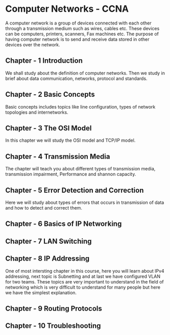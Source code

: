 # Computer Networks - CCNA
A computer network is a group of devices connected with each other through a transmission medium such as wires, cables etc. These devices can be computers, printers, scanners, Fax machines etc. The purpose of having computer network is to send and receive data stored in other devices over the network.

## Chapter - 1  Introduction

We shall study about the definition of computer networks. Then we study in brief about data communication, networks, protocol and standards.

## Chapter - 2 Basic Concepts

Basic concepts includes topics like line configuration, types of network topologies and internetworks.

## Chapter - 3 The OSI Model

In this chapter we will study the OSI model and TCP/IP model.

## Chapter - 4 Transmission Media
The chapter will teach you about different types of transmission media, transmission impairment, Performance and shannon capacity. 


## Chapter - 5 Error Detection and Correction
Here we will study about types of errors that occurs in transmission of data and how to detect and correct them.

## Chapter - 6  Basics of IP Networking



## Chapter - 7 LAN Switching



## Chapter - 8 IP Addressing
One of most intersting chapter in this course, here you will learn about IPv4 addressing, next topic is Subnetting and at last we have configured VLAN for two teams. These topics are very important to understand in the field of networking which is very difficult to understand for many people but here we have the simplest explanation.  


## Chapter - 9 Routing Protocols



## Chapter - 10 Troubleshooting

